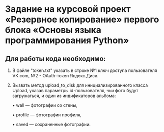 # Задание на курсовой проект «Резервное копирование» первого блока «Основы языка программирования Python»

## Для работы кода необходимо:

1. В файле "token.txt" указать в строке №1 ключ доступа пользователя VK.com, №2 - OAuth-токен Яндекс.Диск. 

2. Вызвать метод upload_to_disk для инициализированного класса Upload, указав параметры id-пользователя, чьи фото будут загружаться, и один из индификаторов альбома:

    • wall — фотографии со стены,

    • profile — фотографии профиля,

    • saved — сохраненные фотографии.